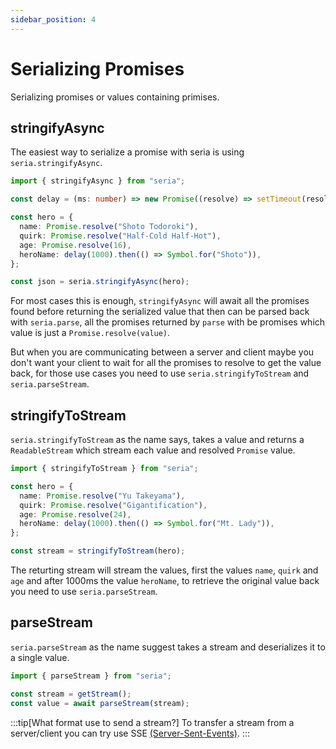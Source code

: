 ```yaml
---
sidebar_position: 4
---
```


# Serializing Promises

Serializing promises or values containing primises.

## stringifyAsync

The easiest way to serialize a promise with seria is using `seria.stringifyAsync`.

```ts
import { stringifyAsync } from "seria";

const delay = (ms: number) => new Promise((resolve) => setTimeout(resolve, ms));

const hero = {
  name: Promise.resolve("Shoto Todoroki"),
  quirk: Promise.resolve("Half-Cold Half-Hot"),
  age: Promise.resolve(16),
  heroName: delay(1000).then(() => Symbol.for("Shoto")),
};

const json = seria.stringifyAsync(hero);
```

For most cases this is enough, `stringifyAsync` will await all the promises found before returning the serialized value that then can be parsed back with `seria.parse`, all the promises returned by `parse` with be promises which value is just a `Promise.resolve(value)`.

But when you are communicating between a server and client maybe you don't want your client to wait for all the promises to resolve to get the value back, for those use cases you need to use `seria.stringifyToStream` and `seria.parseStream`.

## stringifyToStream

`seria.stringifyToStream` as the name says, takes a value and returns a `ReadableStream` which stream each value and resolved `Promise` value.

```ts
import { stringifyToStream } from "seria";

const hero = {
  name: Promise.resolve("Yu Takeyama"),
  quirk: Promise.resolve("Gigantification"),
  age: Promise.resolve(24),
  heroName: delay(1000).then(() => Symbol.for("Mt. Lady")),
};

const stream = stringifyToStream(hero);
```

The returting stream will stream the values, first the values `name`, `quirk` and `age` and after 1000ms the value `heroName`, to retrieve the original value back you need to use `seria.parseStream`.

## parseStream

`seria.parseStream` as the name suggest takes a stream and deserializes it to a single value.

```ts
import { parseStream } from "seria";

const stream = getStream();
const value = await parseStream(stream);
```

:::tip[What format use to send a stream?]
To transfer a stream from a server/client you can try use SSE [(Server-Sent-Events)](https://developer.mozilla.org/en-US/docs/Web/API/Server-sent_events/Using_server-sent_events).
:::
